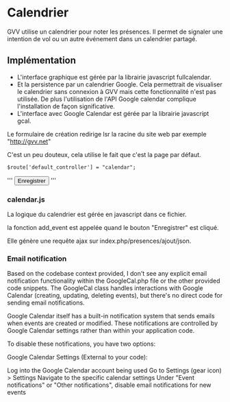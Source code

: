 # Calendrier

GVV utilise un calendrier pour noter les présences. Il permet de signaler une intention de vol ou un autre événement dans un calendrier partagé.

## Implémentation

* L'interface graphique est gérée par la librairie javascript fullcalendar.
* Et la persistence par un calendrier Google. Cela permettrait de visualiser le calendrier sans connexion à GVV mais cette fonctionnalité n'est pas utilisée. De plus l'utilisation de l'API Google calendar complique l'installation de façon significative.
* L'interface avec Google Calendar est gérée par la librairie javascript gcal.

Le formulaire de création redirige lsr la racine du site web par exemple "http://gvv.net"

C'est un peu douteux, cela utilise le fait que c'est la page par défaut.

```
$route['default_controller'] = "calendar";
```

'''
<button type="button">Enregistrer</button>
'''

### calendar.js

La logique du calendrier est gérée en javascript dans ce fichier.

la fonction add_event est appelée quand le bouton "Enregistrer" est cliqué. 

Elle génère une requête ajax sur index.php/presences/ajout/json.

### Email notification

Based on the codebase context provided, I don't see any explicit email notification functionality within the GoogleCal.php file or the other provided code snippets. The GoogleCal class handles interactions with Google Calendar (creating, updating, deleting events), but there's no direct code for sending email notifications.

Google Calendar itself has a built-in notification system that sends emails when events are created or modified. These notifications are controlled by Google Calendar settings rather than within your application code.

To disable these notifications, you have two options:

Google Calendar Settings (External to your code):

Log into the Google Calendar account being used
Go to Settings (gear icon) > Settings
Navigate to the specific calendar settings
Under "Event notifications" or "Other notifications", disable email notifications for new events
